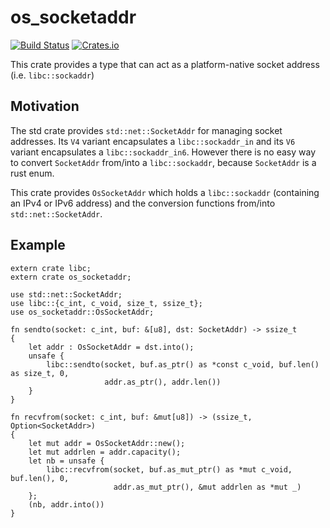 # os_socketaddr

[![Build Status](https://travis-ci.org/a-ba/os_socketaddr.svg?branch=master)](https://travis-ci.org/a-ba/os_socketaddr)
[![Crates.io](https://img.shields.io/crates/v/os_socketaddr.svg)](https://crates.io/crates/os_socketaddr)

This crate provides a type that can act as a platform-native socket address
(i.e. `libc::sockaddr`)

## Motivation

The std crate provides `std::net::SocketAddr` for managing socket addresses. Its `V4` variant
encapsulates a `libc::sockaddr_in` and its `V6` variant encapsulates a `libc::sockaddr_in6`.
However there is no easy way to convert `SocketAddr` from/into a `libc::sockaddr`, because
`SocketAddr` is a rust enum.

This crate provides `OsSocketAddr` which holds a `libc::sockaddr` (containing an IPv4 or IPv6
address) and the conversion functions from/into `std::net::SocketAddr`.

## Example

```
extern crate libc;
extern crate os_socketaddr;

use std::net::SocketAddr;
use libc::{c_int, c_void, size_t, ssize_t};
use os_socketaddr::OsSocketAddr;

fn sendto(socket: c_int, buf: &[u8], dst: SocketAddr) -> ssize_t
{
    let addr : OsSocketAddr = dst.into();
    unsafe {
        libc::sendto(socket, buf.as_ptr() as *const c_void, buf.len() as size_t, 0,
                     addr.as_ptr(), addr.len())
    }
}

fn recvfrom(socket: c_int, buf: &mut[u8]) -> (ssize_t, Option<SocketAddr>)
{
    let mut addr = OsSocketAddr::new();
    let mut addrlen = addr.capacity();
    let nb = unsafe {
        libc::recvfrom(socket, buf.as_mut_ptr() as *mut c_void, buf.len(), 0,
                       addr.as_mut_ptr(), &mut addrlen as *mut _)
    };
    (nb, addr.into())
}
```
